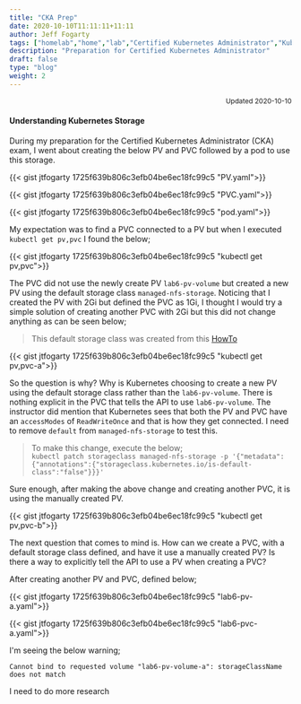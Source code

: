 ```yaml
---
title: "CKA Prep"
date: 2020-10-10T11:11:11+11:11
author: Jeff Fogarty
tags: ["homelab","home","lab","Certified Kubernetes Administrator","Kubernetes Storage"]
description: "Preparation for Certified Kubernetes Administrator"
draft: false
type: "blog"
weight: 2
---
```

<div style="font-size: 12px; text-align: right !important"; >Updated 2020-10-10 </div><p>

#### Understanding Kubernetes Storage

During my preparation for the Certified Kubernetes Administrator (CKA) exam, I went about creating the below PV and PVC followed by a pod to use this storage.  

{{< gist jtfogarty 1725f639b806c3efb04be6ec18fc99c5 "PV.yaml">}}

{{< gist jtfogarty 1725f639b806c3efb04be6ec18fc99c5 "PVC.yaml">}}

{{< gist jtfogarty 1725f639b806c3efb04be6ec18fc99c5 "pod.yaml">}}

My expectation was to find a PVC connected to a PV but when I executed `kubectl get pv,pvc` I found the below;

{{< gist jtfogarty 1725f639b806c3efb04be6ec18fc99c5 "kubectl get pv,pvc">}}

The PVC did not use the newly create PV `lab6-pv-volume` but created a new PV using the default storage class `managed-nfs-storage`. 
Noticing that I created the PV with 2Gi but defined the PVC as 1Gi, I thought I would try a simple solution of creating another PVC with 2Gi but this did not change anything as can be seen below;

> This default storage class was created from this [HowTo](../../howto/nfs-storage)

{{< gist jtfogarty 1725f639b806c3efb04be6ec18fc99c5 "kubectl get pv,pvc-a">}}


So the question is why?  Why is Kubernetes choosing to create a new PV using the default storage class rather than the `lab6-pv-volume`.  There is nothing explicit in the PVC that tells the API to use `lab6-pv-volume`.  The instructor did mention that Kubernetes sees that both the PV and PVC have an `accessModes` of `ReadWriteOnce` and that is how they get connected.  I need to remove `default` from `managed-nfs-storage` to test this.

> To make this change, execute the below; <br>
> `kubectl patch storageclass managed-nfs-storage -p '{"metadata": {"annotations":{"storageclass.kubernetes.io/is-default-class":"false"}}}'`

Sure enough, after making the above change and creating another PVC, it is using the manually created PV.

{{< gist jtfogarty 1725f639b806c3efb04be6ec18fc99c5 "kubectl get pv,pvc-b">}}

The next question that comes to mind is. How can we create a PVC, with a default storage class defined, and have it use a manually created PV?  Is there a way to explicitly tell the API to use a PV when creating a PVC?

After creating another PV and PVC, defined below;

{{< gist jtfogarty 1725f639b806c3efb04be6ec18fc99c5 "lab6-pv-a.yaml">}}

{{< gist jtfogarty 1725f639b806c3efb04be6ec18fc99c5 "lab6-pvc-a.yaml">}}


 I'm seeing the below warning;

```
Cannot bind to requested volume "lab6-pv-volume-a": storageClassName does not match
```

I need to do more research